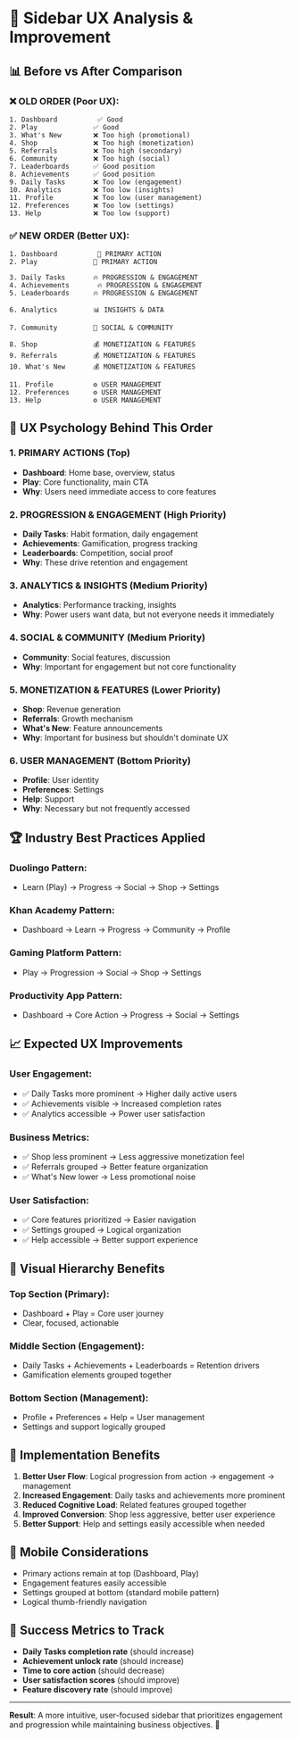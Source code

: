 # 🎯 Sidebar UX Analysis & Improvement

## 📊 **Before vs After Comparison**

### ❌ **OLD ORDER (Poor UX):**
```
1. Dashboard          ✅ Good
2. Play              ✅ Good  
3. What's New        ❌ Too high (promotional)
4. Shop              ❌ Too high (monetization)
5. Referrals         ❌ Too high (secondary)
6. Community         ❌ Too high (social)
7. Leaderboards      ✅ Good position
8. Achievements      ✅ Good position
9. Daily Tasks       ❌ Too low (engagement)
10. Analytics        ❌ Too low (insights)
11. Profile          ❌ Too low (user management)
12. Preferences      ❌ Too low (settings)
13. Help             ❌ Too low (support)
```

### ✅ **NEW ORDER (Better UX):**
```
1. Dashboard          🎯 PRIMARY ACTION
2. Play              🎯 PRIMARY ACTION

3. Daily Tasks       🔥 PROGRESSION & ENGAGEMENT
4. Achievements       🔥 PROGRESSION & ENGAGEMENT  
5. Leaderboards      🔥 PROGRESSION & ENGAGEMENT

6. Analytics         📊 INSIGHTS & DATA

7. Community         👥 SOCIAL & COMMUNITY

8. Shop              💰 MONETIZATION & FEATURES
9. Referrals         💰 MONETIZATION & FEATURES
10. What's New       💰 MONETIZATION & FEATURES

11. Profile          ⚙️ USER MANAGEMENT
12. Preferences      ⚙️ USER MANAGEMENT
13. Help             ⚙️ USER MANAGEMENT
```

## 🧠 **UX Psychology Behind This Order**

### **1. PRIMARY ACTIONS (Top)**
- **Dashboard**: Home base, overview, status
- **Play**: Core functionality, main CTA
- **Why**: Users need immediate access to core features

### **2. PROGRESSION & ENGAGEMENT (High Priority)**
- **Daily Tasks**: Habit formation, daily engagement
- **Achievements**: Gamification, progress tracking
- **Leaderboards**: Competition, social proof
- **Why**: These drive retention and engagement

### **3. ANALYTICS & INSIGHTS (Medium Priority)**
- **Analytics**: Performance tracking, insights
- **Why**: Power users want data, but not everyone needs it immediately

### **4. SOCIAL & COMMUNITY (Medium Priority)**
- **Community**: Social features, discussion
- **Why**: Important for engagement but not core functionality

### **5. MONETIZATION & FEATURES (Lower Priority)**
- **Shop**: Revenue generation
- **Referrals**: Growth mechanism
- **What's New**: Feature announcements
- **Why**: Important for business but shouldn't dominate UX

### **6. USER MANAGEMENT (Bottom Priority)**
- **Profile**: User identity
- **Preferences**: Settings
- **Help**: Support
- **Why**: Necessary but not frequently accessed

## 🏆 **Industry Best Practices Applied**

### **Duolingo Pattern:**
- Learn (Play) → Progress → Social → Shop → Settings

### **Khan Academy Pattern:**
- Dashboard → Learn → Progress → Community → Profile

### **Gaming Platform Pattern:**
- Play → Progression → Social → Shop → Settings

### **Productivity App Pattern:**
- Dashboard → Core Action → Progress → Social → Settings

## 📈 **Expected UX Improvements**

### **User Engagement:**
- ✅ Daily Tasks more prominent → Higher daily active users
- ✅ Achievements visible → Increased completion rates
- ✅ Analytics accessible → Power user satisfaction

### **Business Metrics:**
- ✅ Shop less prominent → Less aggressive monetization feel
- ✅ Referrals grouped → Better feature organization
- ✅ What's New lower → Less promotional noise

### **User Satisfaction:**
- ✅ Core features prioritized → Easier navigation
- ✅ Settings grouped → Logical organization
- ✅ Help accessible → Better support experience

## 🎨 **Visual Hierarchy Benefits**

### **Top Section (Primary):**
- Dashboard + Play = Core user journey
- Clear, focused, actionable

### **Middle Section (Engagement):**
- Daily Tasks + Achievements + Leaderboards = Retention drivers
- Gamification elements grouped together

### **Bottom Section (Management):**
- Profile + Preferences + Help = User management
- Settings and support logically grouped

## 🚀 **Implementation Benefits**

1. **Better User Flow**: Logical progression from action → engagement → management
2. **Increased Engagement**: Daily tasks and achievements more prominent
3. **Reduced Cognitive Load**: Related features grouped together
4. **Improved Conversion**: Shop less aggressive, better user experience
5. **Better Support**: Help and settings easily accessible when needed

## 📱 **Mobile Considerations**

- Primary actions remain at top (Dashboard, Play)
- Engagement features easily accessible
- Settings grouped at bottom (standard mobile pattern)
- Logical thumb-friendly navigation

## 🎯 **Success Metrics to Track**

- **Daily Tasks completion rate** (should increase)
- **Achievement unlock rate** (should increase)  
- **Time to core action** (should decrease)
- **User satisfaction scores** (should improve)
- **Feature discovery rate** (should improve)

---

**Result**: A more intuitive, user-focused sidebar that prioritizes engagement and progression while maintaining business objectives. 🎉
